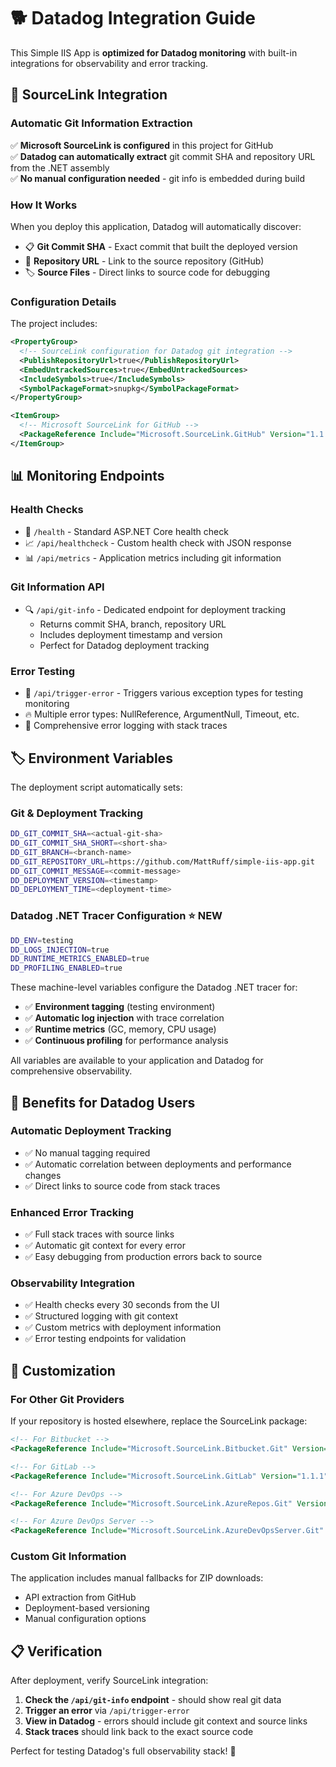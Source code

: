 # 🐕 Datadog Integration Guide

This Simple IIS App is **optimized for Datadog monitoring** with built-in integrations for observability and error tracking.

## 🔗 **SourceLink Integration**

### **Automatic Git Information Extraction**

✅ **Microsoft SourceLink is configured** in this project for GitHub  
✅ **Datadog can automatically extract** git commit SHA and repository URL from the .NET assembly  
✅ **No manual configuration needed** - git info is embedded during build  

### **How It Works**

When you deploy this application, Datadog will automatically discover:

- 📋 **Git Commit SHA** - Exact commit that built the deployed version
- 🔗 **Repository URL** - Link to the source repository (GitHub)
- 🏷️ **Source Files** - Direct links to source code for debugging

### **Configuration Details**

The project includes:

```xml
<PropertyGroup>
  <!-- SourceLink configuration for Datadog git integration -->
  <PublishRepositoryUrl>true</PublishRepositoryUrl>
  <EmbedUntrackedSources>true</EmbedUntrackedSources>
  <IncludeSymbols>true</IncludeSymbols>
  <SymbolPackageFormat>snupkg</SymbolPackageFormat>
</PropertyGroup>

<ItemGroup>
  <!-- Microsoft SourceLink for GitHub -->
  <PackageReference Include="Microsoft.SourceLink.GitHub" Version="1.1.1" PrivateAssets="All"/>
</ItemGroup>
```

## 📊 **Monitoring Endpoints**

### **Health Checks**
- 💓 `/health` - Standard ASP.NET Core health check
- 📈 `/api/healthcheck` - Custom health check with JSON response
- 📊 `/api/metrics` - Application metrics including git information

### **Git Information API**
- 🔍 `/api/git-info` - Dedicated endpoint for deployment tracking
  - Returns commit SHA, branch, repository URL
  - Includes deployment timestamp and version
  - Perfect for Datadog deployment tracking

### **Error Testing**
- 🐛 `/api/trigger-error` - Triggers various exception types for testing monitoring
- 🔥 Multiple error types: NullReference, ArgumentNull, Timeout, etc.
- 📝 Comprehensive error logging with stack traces

## 🏷️ **Environment Variables**

The deployment script automatically sets:

### **Git & Deployment Tracking**
```bash
DD_GIT_COMMIT_SHA=<actual-git-sha>
DD_GIT_COMMIT_SHA_SHORT=<short-sha>
DD_GIT_BRANCH=<branch-name>
DD_GIT_REPOSITORY_URL=https://github.com/MattRuff/simple-iis-app.git
DD_GIT_COMMIT_MESSAGE=<commit-message>
DD_DEPLOYMENT_VERSION=<timestamp>
DD_DEPLOYMENT_TIME=<deployment-time>
```

### **Datadog .NET Tracer Configuration** ⭐ **NEW**
```bash
DD_ENV=testing
DD_LOGS_INJECTION=true
DD_RUNTIME_METRICS_ENABLED=true
DD_PROFILING_ENABLED=true
```

These machine-level variables configure the Datadog .NET tracer for:
- ✅ **Environment tagging** (testing environment)
- ✅ **Automatic log injection** with trace correlation
- ✅ **Runtime metrics** (GC, memory, CPU usage)
- ✅ **Continuous profiling** for performance analysis

All variables are available to your application and Datadog for comprehensive observability.

## 🎯 **Benefits for Datadog Users**

### **Automatic Deployment Tracking**
- ✅ No manual tagging required
- ✅ Automatic correlation between deployments and performance changes
- ✅ Direct links to source code from stack traces

### **Enhanced Error Tracking**
- ✅ Full stack traces with source links
- ✅ Automatic git context for every error
- ✅ Easy debugging from production errors back to source

### **Observability Integration**
- ✅ Health checks every 30 seconds from the UI
- ✅ Structured logging with git context
- ✅ Custom metrics with deployment information
- ✅ Error testing endpoints for validation

## 🔧 **Customization**

### **For Other Git Providers**

If your repository is hosted elsewhere, replace the SourceLink package:

```xml
<!-- For Bitbucket -->
<PackageReference Include="Microsoft.SourceLink.Bitbucket.Git" Version="1.1.1" PrivateAssets="All"/>

<!-- For GitLab -->
<PackageReference Include="Microsoft.SourceLink.GitLab" Version="1.1.1" PrivateAssets="All"/>

<!-- For Azure DevOps -->
<PackageReference Include="Microsoft.SourceLink.AzureRepos.Git" Version="1.1.1" PrivateAssets="All"/>

<!-- For Azure DevOps Server -->
<PackageReference Include="Microsoft.SourceLink.AzureDevOpsServer.Git" Version="1.1.1" PrivateAssets="All"/>
```

### **Custom Git Information**

The application includes manual fallbacks for ZIP downloads:
- API extraction from GitHub
- Deployment-based versioning
- Manual configuration options

## 📋 **Verification**

After deployment, verify SourceLink integration:

1. **Check the `/api/git-info` endpoint** - should show real git data
2. **Trigger an error** via `/api/trigger-error`
3. **View in Datadog** - errors should include git context and source links
4. **Stack traces** should link back to the exact source code

Perfect for testing Datadog's full observability stack! 🎉
